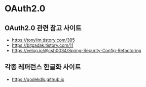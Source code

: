 # OAuth2.0

## OAuth2.0 관련 참고 사이트
- https://tonylim.tistory.com/395
- https://bitgadak.tistory.com/11
- https://velog.io/@csh0034/Spring-Security-Config-Refactoring

## 각종 레퍼런스 한글화 사이트
- https://godekdls.github.io

